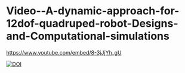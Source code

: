 # Video--A-dynamic-approach-for-12dof-quadruped-robot-Designs-and-Computational-simulations
https://www.youtube.com/embed/8-3jJjYh_gU


[![DOI](https://zenodo.org/badge/532189769.svg)](https://zenodo.org/badge/latestdoi/532189769)
